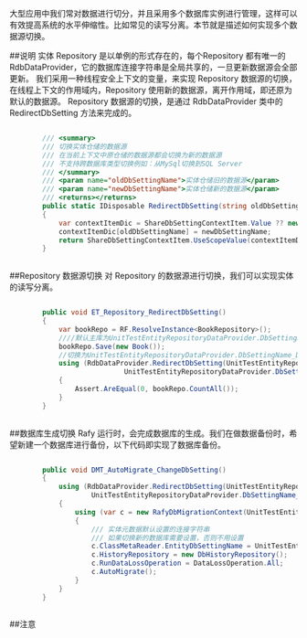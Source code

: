 ﻿大型应用中我们常对数据进行切分，并且采用多个数据库实例进行管理，这样可以有效提高系统的水平伸缩性。比如常见的读写分离。本节就是描述如何实现多个数据源切换。  

##说明
实体 Repository 是以单例的形式存在的，每个Repository 都有唯一的RdbDataProvider，它的数据库连接字符串是全局共享的，一旦更新数据源会全部更新。
          我们采用一种线程安全上下文的变量，来实现 Repository 数据源的切换，在线程上下文的作用域内，Repository 使用新的数据源，离开作用域，即还原为默认的数据源。
Repository 数据源的切换，是通过 RdbDataProvider 类中的 RedirectDbSetting 方法来完成的。

```cs

        /// <summary>
        /// 切换实体仓储的数据源
        /// 在当前上下文中原仓储的数据源都会切换为新的数据源
        /// 不支持跨数据库类型切换例如：从MySql切换到SQL Server
        /// </summary>
        /// <param name="oldDbSettingName">实体仓储旧的数据源</param>
        /// <param name="newDbSettingName">实体仓储新的数据源</param>
        /// <returns></returns>
        public static IDisposable RedirectDbSetting(string oldDbSettingName, string newDbSettingName)
        {
            var contextItemDic = ShareDbSettingContextItem.Value ?? new Dictionary<string, string>();
            contextItemDic[oldDbSettingName] = newDbSettingName;
            return ShareDbSettingContextItem.UseScopeValue(contextItemDic);
        }
          
 ``` 


##Repository 数据源切换
对 Repository 的数据源进行切换，我们可以实现实体的读写分离。

```cs

        public void ET_Repository_RedirectDbSetting()
        {
            var bookRepo = RF.ResolveInstance<BookRepository>();
            ////默认主库为UnitTestEntityRepositoryDataProvider.DbSettingName
            bookRepo.Save(new Book());
            //切换为UnitTestEntityRepositoryDataProvider.DbSettingName_Duplicate
            using (RdbDataProvider.RedirectDbSetting(UnitTestEntityRepositoryDataProvider.DbSettingName,
                            UnitTestEntityRepositoryDataProvider.DbSettingName_Duplicate))
            {
                Assert.AreEqual(0, bookRepo.CountAll());
            }
        }
          
 ``` 


##数据库生成切换
Rafy 运行时，会完成数据库的生成。我们在做数据备份时，希望新建一个数据库进行备份，以下代码即实现了数据库备份。

```cs

        public void DMT_AutoMigrate_ChangeDbSetting()
        {
            using (RdbDataProvider.RedirectDbSetting(UnitTestEntityRepositoryDataProvider.DbSettingName,
                    UnitTestEntityRepositoryDataProvider.DbSettingName_Duplicate))
            {
                using (var c = new RafyDbMigrationContext(UnitTestEntityRepositoryDataProvider.DbSettingName_Duplicate))
                {
                    /// 实体元数据默认设置的连接字符串
                    /// 如果切换新的数据库需要设置，否则不用设置
                    c.ClassMetaReader.EntityDbSettingName = UnitTestEntityRepositoryDataProvider.DbSettingName;
                    c.HistoryRepository = new DbHistoryRepository();
                    c.RunDataLossOperation = DataLossOperation.All;
                    c.AutoMigrate();
                }
            }
        }
          
 ``` 


##注意
